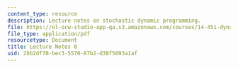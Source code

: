 ```yaml
---
content_type: resource
description: Lecture notes on stochastic dynamic programming.
file: https://ol-ocw-studio-app-qa.s3.amazonaws.com/courses/14-451-dynamic-optimization-methods-with-applications-fall-2009/2bb2df70bec3557087b2d38f5093a1af_MIT14_451F09_lec08.pdf
file_type: application/pdf
resourcetype: Document
title: Lecture Notes 8
uid: 2bb2df70-bec3-5570-87b2-d38f5093a1af
---
```

